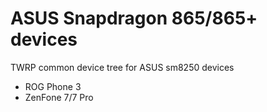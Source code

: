 # ASUS Snapdragon 865/865+ devices
TWRP common device tree for ASUS sm8250 devices
- ROG Phone 3
- ZenFone 7/7 Pro
